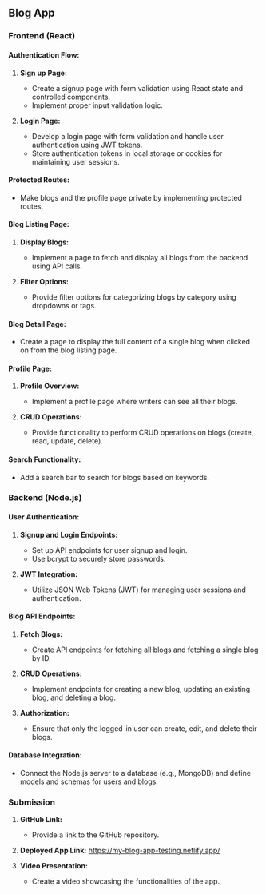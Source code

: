 ## Blog App

### Frontend (React)

#### Authentication Flow:

1. **Sign up Page:**
   - Create a signup page with form validation using React state and controlled components.
   - Implement proper input validation logic.

2. **Login Page:**
   - Develop a login page with form validation and handle user authentication using JWT tokens.
   - Store authentication tokens in local storage or cookies for maintaining user sessions.

#### Protected Routes:

- Make blogs and the profile page private by implementing protected routes.

#### Blog Listing Page:

1. **Display Blogs:**
   - Implement a page to fetch and display all blogs from the backend using API calls.

2. **Filter Options:**
   - Provide filter options for categorizing blogs by category using dropdowns or tags.

#### Blog Detail Page:

- Create a page to display the full content of a single blog when clicked on from the blog listing page.

#### Profile Page:

1. **Profile Overview:**
   - Implement a profile page where writers can see all their blogs.

2. **CRUD Operations:**
   - Provide functionality to perform CRUD operations on blogs (create, read, update, delete).

#### Search Functionality:

- Add a search bar to search for blogs based on keywords.

### Backend (Node.js)

#### User Authentication:

1. **Signup and Login Endpoints:**
   - Set up API endpoints for user signup and login.
   - Use bcrypt to securely store passwords.

2. **JWT Integration:**
   - Utilize JSON Web Tokens (JWT) for managing user sessions and authentication.

#### Blog API Endpoints:

1. **Fetch Blogs:**
   - Create API endpoints for fetching all blogs and fetching a single blog by ID.

2. **CRUD Operations:**
   - Implement endpoints for creating a new blog, updating an existing blog, and deleting a blog.

3. **Authorization:**
   - Ensure that only the logged-in user can create, edit, and delete their blogs.

#### Database Integration:

- Connect the Node.js server to a database (e.g., MongoDB) and define models and schemas for users and blogs.

### Submission

1. **GitHub Link:**
   - Provide a link to the GitHub repository.

2. **Deployed App Link:**
   https://my-blog-app-testing.netlify.app/

3. **Video Presentation:**
   - Create a video showcasing the functionalities of the app.



